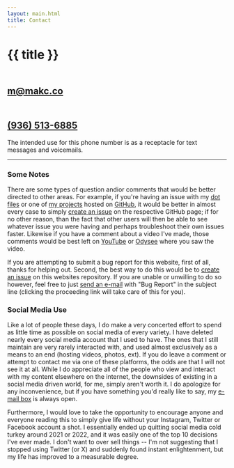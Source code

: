```yaml
---
layout: main.html
title: Contact
---
```

<h1>{{ title }}</h1>

<h2><i class="fa-solid fa-paper-plane"></i><br><a href="mailto:m@makc.co" target="_blank">m@makc.co</a></h2>
<h2><i class="fa-solid fa-phone"></i><br><a href="tel:936-513-6885" target="_blank">(936) 513-6885</a></h2>
<p class="caption">The intended use for this phone number is as a receptacle for text messages and voicemails.</p>

---
### Some Notes
There are some types of question andior comments that would be better directed to other areas. For example, if you're having an issue with my [dot files](https://github.com/makccr/dot) or one of [my projects](https://github.com/makccr) hosted on [GitHub](https://github.com), it would be better in almost every case to simply [create an issue](https://docs.github.com/en/issues/tracking-your-work-with-issues/using-issues/creating-an-issue) on the respective GitHub page; if for no other reason, than the fact that other users will then be able to see whatever issue you were having and perhaps troubleshoot their own issues faster. Likewise if you have a comment about a video I've made, those comments would be best left on [YouTube](https://www.youtube.com/@makc) or [Odysee](https://odysee.com/@makc:a) where you saw the video. 

If you are attempting to submit a bug report for this website, first of all, thanks for helping out. Second, the best way to do this would be to [create an issue](https://github.com/makccr/makccr.github.io/issues/new) on this websites repository. If you are unable or unwilling to do so however, feel free to just [send an e-mail](mailto:m@makc.co?subject=bugReport) with "Bug Report" in the subject line (clicking the proceeding link will take care of this for you).

### Social Media Use
Like a lot of people these days, I do make a very concerted effort to spend as little time as possible on social media of every variety. I have deleted nearly every social media account that I used to have. The ones that I still maintain are very rarely interacted with, and used almost exclusively as a means to an end (hosting videos, photos, ext). If you do leave a comment or attempt to contact me via one of these platforms, the odds are that I will not see it at all. While I do appreciate all of the people who view and interact with my content elsewhere on the internet, the downsides of existing in a social media driven world, for me, simply aren't worth it. I do apologize for any inconvenience, but if you have something you'd really like to say, my [e-mail box](mailto:m@makc.co) is always open.

Furthermore, I would love to take the opportunity to encourage anyone and everyone reading this to simply give life without your Instagram, Twitter or Facebook account a shot. I essentially ended up quitting social media cold turkey around 2021 or 2022, and it was easily one of the top 10 decisions I've ever made. I don't want to over sell things -- I'm not suggesting that I stopped using Twitter (or X) and suddenly found instant enlightenment, but my life has improved to a measurable degree.
